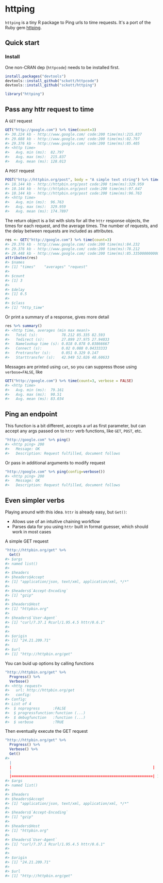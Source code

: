 httping
=======



`httping` is a tiny R package to Ping urls to time requests. It's a port of the Ruby gem [httping](https://github.com/jpignata/httping).

## Quick start

### Install

One non-CRAN dep (`httpcode`) needs to be installed first.


```r
install.packages("devtools")
devtools::install_github("sckott/httpcode")
devtools::install_github("sckott/httping")
```


```r
library("httping")
```

## Pass any httr request to time

A `GET` request


```r
GET("http://google.com") %>% time(count=3)
#> 30.224 kb - http://www.google.com/ code:200 time(ms):215.837
#> 29.688 kb - http://www.google.com/ code:200 time(ms):82.797
#> 29.376 kb - http://www.google.com/ code:200 time(ms):85.405
#> <http time>
#>   Avg. min (ms):  82.797
#>   Avg. max (ms):  215.837
#>   Avg. mean (ms): 128.013
```

A `POST` request


```r
POST("http://httpbin.org/post", body = "A simple text string") %>% time(count=3)
#> 10.144 kb - http://httpbin.org/post code:200 time(ms):329.959
#> 10.144 kb - http://httpbin.org/post code:200 time(ms):97.647
#> 10.144 kb - http://httpbin.org/post code:200 time(ms):96.763
#> <http time>
#>   Avg. min (ms):  96.763
#>   Avg. max (ms):  329.959
#>   Avg. mean (ms): 174.7897
```

The return object is a list with slots for all the `httr` response objects, the times for each request, and the average times. The number of requests, and 
the delay between requests are included as attributes. 


```r
res <- GET("http://google.com") %>% time(count=3)
#> 29.376 kb - http://www.google.com/ code:200 time(ms):84.232
#> 29.376 kb - http://www.google.com/ code:200 time(ms):78.212
#> 29.448 kb - http://www.google.com/ code:200 time(ms):85.3350000000001
attributes(res)
#> $names
#> [1] "times"    "averages" "request" 
#> 
#> $count
#> [1] 3
#> 
#> $delay
#> [1] 0.5
#> 
#> $class
#> [1] "http_time"
```

Or print a summary of a response, gives more detail


```r
res %>% summary()
#> <http time, averages (min max mean)>
#>   Total (s):           78.212 85.335 82.593
#>   Tedirect (s):        27.899 27.975 27.94033
#>   Namelookup time (s): 0.018 0.078 0.03866667
#>   Connect (s):         0.02 0.088 0.04333333
#>   Pretransfer (s):     0.051 0.329 0.147
#>   Starttransfer (s):   42.949 52.026 48.60633
```

Messages are printed using `cat`, so you can suppress those using `verbose=FALSE`, like 


```r
GET("http://google.com") %>% time(count=3, verbose = FALSE)
#> <http time>
#>   Avg. min (ms):  79.161
#>   Avg. max (ms):  90.51
#>   Avg. mean (ms): 83.034
```


## Ping an endpoint

This function is a bit different, accepts a url as first parameter, but can accept any args passed on to `httr` verb functions, like `GET`, `POST`,  etc. 


```r
"http://google.com" %>% ping()
#> <http ping> 200
#>   Message: OK
#>   Description: Request fulfilled, document follows
```

Or pass in additional arguments to modify request


```r
"http://google.com" %>% ping(config=verbose())
#> <http ping> 200
#>   Message: OK
#>   Description: Request fulfilled, document follows
```

## Even simpler verbs

Playing around with this idea. `httr` is already easy, but `Get()`:

* Allows use of an intuitive chaining workflow
* Parses data for you using `httr` built in format guesser, which should work in most cases

A simple GET request


```r
"http://httpbin.org/get" %>%
  Get()
#> $args
#> named list()
#> 
#> $headers
#> $headers$Accept
#> [1] "application/json, text/xml, application/xml, */*"
#> 
#> $headers$`Accept-Encoding`
#> [1] "gzip"
#> 
#> $headers$Host
#> [1] "httpbin.org"
#> 
#> $headers$`User-Agent`
#> [1] "curl/7.37.1 Rcurl/1.95.4.5 httr/0.6.1"
#> 
#> 
#> $origin
#> [1] "24.21.209.71"
#> 
#> $url
#> [1] "http://httpbin.org/get"
```

You can buid up options by calling functions


```r
"http://httpbin.org/get" %>%
  Progress() %>%
  Verbose()
#> <http request> 
#>   url: http://httpbin.org/get
#>   config: 
#> Config: 
#> List of 4
#>  $ noprogress      :FALSE
#>  $ progressfunction:function (...)  
#>  $ debugfunction   :function (...)  
#>  $ verbose         :TRUE
```

Then eventually execute the GET request


```r
"http://httpbin.org/get" %>%
  Progress() %>%
  Verbose() %>%
  Get()
#>   |                                                                         |                                                                 |   0%  |                                                                         |=================================================================| 100%
#> $args
#> named list()
#> 
#> $headers
#> $headers$Accept
#> [1] "application/json, text/xml, application/xml, */*"
#> 
#> $headers$`Accept-Encoding`
#> [1] "gzip"
#> 
#> $headers$Host
#> [1] "httpbin.org"
#> 
#> $headers$`User-Agent`
#> [1] "curl/7.37.1 Rcurl/1.95.4.5 httr/0.6.1"
#> 
#> 
#> $origin
#> [1] "24.21.209.71"
#> 
#> $url
#> [1] "http://httpbin.org/get"
```

